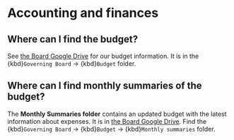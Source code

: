 # Accounting and finances

## Where can I find the budget?

See [the Board Google Drive](#google-drive) for our budget information.
It is in the {kbd}`Governing Board` -> {kbd}`Budget` folder.

## Where can I find monthly summaries of the budget?

The **Monthly Summaries folder** contains an updated budget with the latest information about expenses.
It is in [the Board Google Drive](#google-drive).
Find the {kbd}`Governing Board` -> {kbd}`Budget` -> {kbd}`Monthly summaries` folder.
